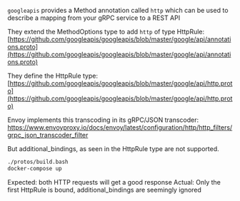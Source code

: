 `googleapis` provides a Method annotation called `http` which can be used to describe a mapping from your gRPC service to a REST API

They extend the MethodOptions type to add `http` of type HttpRule: [https://github.com/googleapis/googleapis/blob/master/google/api/annotations.proto](https://github.com/googleapis/googleapis/blob/master/google/api/annotations.proto)

They define the HttpRule type: [https://github.com/googleapis/googleapis/blob/master/google/api/http.proto](https://github.com/googleapis/googleapis/blob/master/google/api/http.proto)

Envoy implements this transcoding in its gRPC/JSON transcoder:
https://www.envoyproxy.io/docs/envoy/latest/configuration/http/http_filters/grpc_json_transcoder_filter


But additional_bindings, as seen in the HttpRule type are not supported.


```bash
./protos/build.bash
docker-compose up
```

Expected: both HTTP requests will get a good response
Actual: Only the first HttpRule is bound, additional_bindings are seemingly ignored
